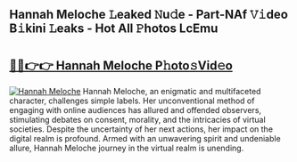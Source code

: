 ## Hannah Meloche 𝙻eaked 𝙽u𝚍e - Part-NAf 𝚅𝚒deo B𝚒kini 𝙻eaks - Hot All 𝙿hotos LcEmu

# <h2><a href="http://ld2vcv.urlbe.top/?page=Hannah+Meloche">🔗🔗👉👉 Hannah Meloche P𝚑oto𝚜Vid𝚎o</a></h2>

[![Hannah Meloche](https://i.imgur.com/eBuTRDB.gif)](http://ld2vcv.urlbe.top/?page=Hannah+Meloche)
Hannah Meloche, an enigmatic and multifaceted character, challenges simple labels. Her unconventional method of engaging with online audiences has allured and offended observers, stimulating debates on consent, morality, and the intricacies of virtual societies. Despite the uncertainty of her next actions, her impact on the digital realm is profound. Armed with an unwavering spirit and undeniable allure, Hannah Meloche journey in the virtual realm is unending.
